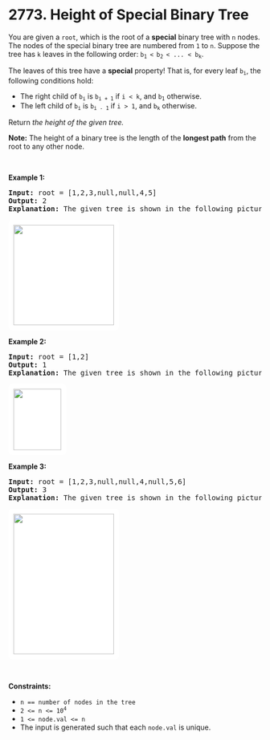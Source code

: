 # 2773. Height of Special Binary Tree

<p>You are given a <code>root</code>, which is the root of a <strong>special</strong> binary tree with <code>n</code> nodes. The nodes of the special binary tree are numbered from <code>1</code> to <code>n</code>. Suppose the tree has <code>k</code> leaves in the following order: <code>b<sub>1 </sub>&lt;<sub> </sub>b<sub>2 </sub>&lt; ... &lt; b<sub>k</sub></code>.</p>

<p>The leaves of this tree have a <strong>special</strong> property! That is, for every leaf <code>b<sub>i</sub></code>, the following conditions hold:</p>

<ul>
	<li>The right child of <code>b<sub>i</sub></code> is <code>b<sub>i + 1</sub></code> if <code>i &lt; k</code>, and <code>b<sub>1</sub></code> otherwise.</li>
	<li>The left child of <code>b<sub>i</sub></code> is <code>b<sub>i - 1</sub></code> if <code>i &gt; 1</code>, and <code>b<sub>k</sub></code> otherwise.</li>
</ul>

<p>Return<em> the height of the given tree.</em></p>

<p><strong>Note:</strong> The height of a binary tree is the length of the <strong>longest path</strong> from the root to any other node.</p>

<p>&nbsp;</p>
<p><strong class="example">Example 1:</strong></p>

<pre>
<strong>Input:</strong> root = [1,2,3,null,null,4,5]
<strong>Output:</strong> 2
<strong>Explanation: </strong>The given tree is shown in the following picture. Each leaf&#39;s left child is the leaf to its left (shown with the blue edges). Each leaf&#39;s right child is the leaf to its right (shown with the red edges). We can see that the graph has a height of 2.
</pre>

<p><img alt="" src="https://assets.leetcode.com/uploads/2023/07/12/1.png" style="padding: 10px; background: rgb(255, 255, 255); border-radius: 0.5rem; width: 200px; height: 200px;" /></p>

<p><strong class="example">Example 2:</strong></p>

<pre>
<strong>Input:</strong> root = [1,2]
<strong>Output:</strong> 1
<strong>Explanation: </strong>The given tree is shown in the following picture. There is only one leaf, so it doesn&#39;t have any left or right child. We can see that the graph has a height of 1.
</pre>

<p><img alt="" src="https://assets.leetcode.com/uploads/2023/07/12/2.png" style="padding: 10px; background: rgb(255, 255, 255); border-radius: 0.5rem; width: 95px; height: 122px;" /></p>

<p><strong class="example">Example 3:</strong></p>

<pre>
<strong>Input:</strong> root = [1,2,3,null,null,4,null,5,6]
<strong>Output:</strong> 3
<strong>Explanation: </strong>The given tree is shown in the following picture. Each leaf&#39;s left child is the leaf to its left (shown with the blue edges). Each leaf&#39;s right child is the leaf to its right (shown with the red edges). We can see that the graph has a height of 3.
</pre>

<p><img alt="" src="https://assets.leetcode.com/uploads/2023/07/12/3.png" style="padding: 10px; background: rgb(255, 255, 255); border-radius: 0.5rem; width: 200px; height: 280px;" /></p>

<p>&nbsp;</p>
<p><strong>Constraints:</strong></p>

<ul>
	<li><code>n == number of nodes in the tree</code></li>
	<li><code>2 &lt;= n &lt;= 10<sup>4</sup></code></li>
	<li><code>1 &lt;= node.val &lt;= n</code></li>
	<li>The input is generated such that each <code>node.val</code> is unique.</li>
</ul>
